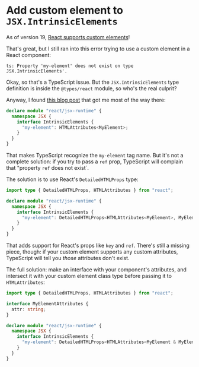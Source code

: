 # Add custom element to `JSX.IntrinsicElements`

As of version 19, [React supports custom elements](https://custom-elements-everywhere.com/libraries/react/results/results.html)!

That's great, but I still ran into this error trying to use a custom element in a React component:

```
ts: Property 'my-element' does not exist on type JSX.IntrinsicElements'.
```

Okay, so that's a TypeScript issue. But the `JSX.IntrinsicElements` type definition is inside the `@types/react` module, so who's the real culprit?

Anyway, I found [this blog post](https://medium.com/@joelmalone/get-jsx-to-recognise-your-custom-element-in-react-or-preact-bf08d7522208) that got me most of the way there:

```ts
declare module "react/jsx-runtime" {
  namespace JSX {
    interface IntrinsicElements {
      "my-element": HTMLAttributes<MyElement>;
    }
  }
}
```

That makes TypeScript recognize the `my-element` tag name. But it's not a complete solution: if you try to pass a `ref` prop, TypeScript will complain that "property `ref` does not exist`.

The solution is to use React's `DetailedHTMLProps` type:

```ts
import type { DetailedHTMLProps, HTMLAttributes } from "react";

declare module "react/jsx-runtime" {
  namespace JSX {
    interface IntrinsicElements {
      "my-element": DetailedHTMLProps<HTMLAttributes<MyElement>, MyElement>;
    }
  }
}
```

That adds support for React's props like `key` and `ref`. There's still a missing piece, though: if your custom element supports any custom attributes, TypeScript will tell you _those_ attributes don't exist.

The full solution: make an interface with your component's attributes, and intersect it with your custom element class type before passing it to `HTMLAttributes`:

```ts
import type { DetailedHTMLProps, HTMLAttributes } from "react";

interface MyElementAttributes {
  attr: string;
}

declare module "react/jsx-runtime" {
  namespace JSX {
    interface IntrinsicElements {
      "my-element": DetailedHTMLProps<HTMLAttributes<MyElement & MyElementAttributes>, MyElement>;
    }
  }
}
```
